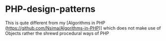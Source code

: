 PHP-design-patterns
===================

This is qute different from my [Algorithms in PHP (https://github.com/Nsima/Algorithms-in-PHP)] which does not make use of Objects rather the shrewd procedural ways of PHP
